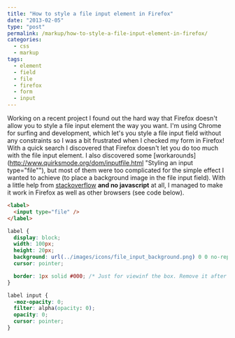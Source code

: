```yaml
---
title: "How to style a file input element in Firefox"
date: "2013-02-05"
type: "post"
permalink: /markup/how-to-style-a-file-input-element-in-firefox/
categories:
  - css
  - markup
tags:
  - element
  - field
  - file
  - firefox
  - form
  - input
---
```


Working on a recent project I found out the hard way that Firefox doesn't allow you to style a file input element the way you want. I'm using Chrome for surfing and development, which let's you style a file input field without any constraints so I was a bit frustrated when I checked my form in Firefox! With a quick search I discovered that Firefox doesn't let you do too much with the file input element. I also discovered some [workarounds](http://www.quirksmode.org/dom/inputfile.html "Styling an input type="file""), but most of them were too complicated for the simple effect I wanted to achieve (to place a background image in the file input field). With a little help from [stackoverflow](http://stackoverflow.com/questions/7197835/resize-the-input-type-file-browse-button-in-firefox "Resize the input type=“file” browse button in firefox?") **and no javascript** at all, I managed to make it work in Firefox as well as other browsers (see code below).

```html
<label>
  <input type="file" />
</label>
```

```css
label {
  display: block;
  width: 100px;
  height: 20px;
  background: url(../images/icons/file_input_background.png) 0 0 no-repeat;
  cursor: pointer;

  border: 1px solid #000; /* Just for viewinf the box. Remove it after you apply your own background image */
}

label input {
  -moz-opacity: 0;
  filter: alpha(opacity: 0);
  opacity: 0;
  cursor: pointer;
}
```
